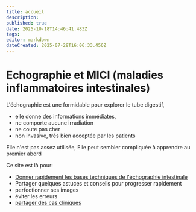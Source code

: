 ```yaml
---
title: accueil
description: 
published: true
date: 2025-10-18T14:46:41.483Z
tags: 
editor: markdown
dateCreated: 2025-07-28T16:06:33.456Z
---
```


# Echographie et MICI (maladies inflammatoires intestinales)

L'échographie est une formidable pour explorer le tube digestif, 
- elle donne des informations immédiates, 
- ne comporte aucune irradiation
- ne coute pas cher
- non invasive, très bien acceptée par les patients

Elle n'est pas assez utilisée,
Elle peut sembler compliquée à apprendre au premier abord

Ce site est là pour:

- [Donner rapidement les bases techniques de l'échographie intestinale](/bases)
- Partager quelques astuces et conseils pour progresser rapidement
- perfectionner ses images
- éviter les erreurs
- [partager des cas cliniques](/cascliniques)